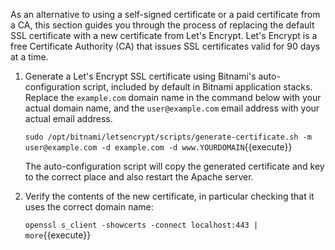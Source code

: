 As an alternative to using a self-signed certificate or a paid certificate from a CA, this section guides you through the process of replacing the default SSL certificate with a new certificate from Let's Encrypt. Let's Encrypt is a free Certificate Authority (CA) that issues SSL certificates valid for 90 days at a time.

1. Generate a Let's Encrypt SSL certificate using Bitnami's auto-configuration script, included by default in Bitnami application stacks. Replace the `example.com` domain name in the command below with your actual domain name, and the `user@example.com` email address with your actual email address.

    `sudo /opt/bitnami/letsencrypt/scripts/generate-certificate.sh -m user@example.com -d example.com -d www.YOURDOMAIN`{{execute}}
    
    The auto-configuration script will copy the generated certificate and key to the correct place and also restart the Apache server.
    
2. Verify the contents of the new certificate, in particular checking that it uses the correct domain name:

    `openssl s_client -showcerts -connect localhost:443 | more`{{execute}}
   